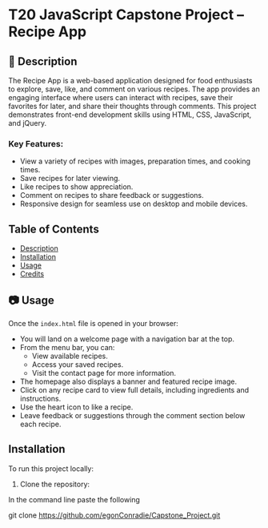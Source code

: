 # T20 JavaScript Capstone Project – Recipe App

## 📌 Description

The Recipe App is a web-based application designed for food enthusiasts to explore, save, like, and comment on various recipes. The app provides an engaging interface where users can interact with recipes, save their favorites for later, and share their thoughts through comments. This project demonstrates front-end development skills using HTML, CSS, JavaScript, and jQuery.

### Key Features:

- View a variety of recipes with images, preparation times, and cooking times.
- Save recipes for later viewing.
- Like recipes to show appreciation.
- Comment on recipes to share feedback or suggestions.
- Responsive design for seamless use on desktop and mobile devices.

## Table of Contents

- [Description](#-description)
- [Installation](#-installation)
- [Usage](#-usage)
- [Credits](#-credits)

## 📷 Usage

Once the `index.html` file is opened in your browser:

- You will land on a welcome page with a navigation bar at the top.
- From the menu bar, you can:
  - View available recipes.
  - Access your saved recipes.
  - Visit the contact page for more information.
- The homepage also displays a banner and featured recipe image.
- Click on any recipe card to view full details, including ingredients and instructions.
- Use the heart icon to like a recipe.
- Leave feedback or suggestions through the comment section below each recipe.



## Installation

To run this project locally:

1. Clone the repository:

In the command line paste the following

git clone https://github.com/egonConradie/Capstone_Project.git

```

```
